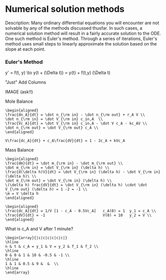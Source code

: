 # Numerical solution methods

Description: Many ordinary differential equations you will encounter are not solvable by any of the methods discussed thusfar. In such cases, a numerical solution method will result in a fairly accurate solution to the ODE. One such method is Euler's method. Through a series of iterations, Euler's method uses small steps to linearly approximate the solution based on the slope at each point. 

### Euler's Method

y' = f(t, y) \to y(t + (\Delta t)) = y(t) + f(t,y) (\Delta t)

"Just" Add Columns 

IMAGE (ask!!)

Mole Balance

```{math}
\begin{aligned}
\frac{dn_A}{dt} = \dot n_{\rm in} - \dot n_{\rm out} + r_A V \\
\dot n_{\rm in} = \dot V_{\rm in} c_in,A  \\
\frac{Vc_A}{dt} = \dot V_{\rm in} c_in,A - \dot V c_A - kc_AV \\
\dot n_{\rm out} = \dot V_{\rm out} c_A \\
\end{aligned}
```

```{math}
V\frac{dc_A}{dt} + c_A\frac{dV}{dt} = 1 - 2c_A + kVc_A
```

Mass Balance

```{math}
\begin{aligned}
\frac{dm}{dt} = \dot m_{\rm in} - \dot m_{\rm out} \\
\dot m_{\rm in} = \dot V_{\rm in} (\delta h) \\
\frac{d(\delta h)V}{dt} = \dot V_{\rm in} (\delta h) - \dot V_{\rm in} (\delta h)\ \\
\dot m_{\rm out} = \dot V_{\rm in} (\delta h) \\
\(\delta h) frac{dV}{dt} = \dot V_{\rm in} (\delta h) \cdot \dot V_{\rm out} (\delta h) = 1 -2 = -1 \\
\m = V \delta h
\end{aligned}
```

```{math}
\begin{aligned}
\frac{dc_A}{dt} = 1/V [1 - c_A - 0.5Vc_A]   c_A(0) = 1  y_1 = c_A \\
\frac{dV}{dt} = -1                          V(0) = 10   y_2 = V \\
\end{aligned}
```

What is c_A and V after 1 minute?

```
\begin{array}{|c|c|c|c|c|c|}
\hline
n & t & c_A = y_1 & V = y_2 & f_1 & f_2 \\
\hline
0 & 0 & 1 & 10 & -0.5 & -1 \\
\hline
1 & 1 & 0.5 & 9 &  &  \\
\hline
\end{array}
```



